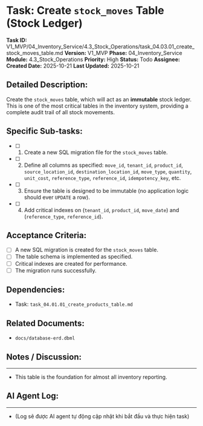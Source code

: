 # Task: Create `stock_moves` Table (Stock Ledger)

**Task ID:** V1_MVP/04_Inventory_Service/4.3_Stock_Operations/task_04.03.01_create_stock_moves_table.md
**Version:** V1_MVP
**Phase:** 04_Inventory_Service
**Module:** 4.3_Stock_Operations
**Priority:** High
**Status:** Todo
**Assignee:** 
**Created Date:** 2025-10-21
**Last Updated:** 2025-10-21

## Detailed Description:
Create the `stock_moves` table, which will act as an **immutable** stock ledger. This is one of the most critical tables in the inventory system, providing a complete audit trail of all stock movements.

## Specific Sub-tasks:
- [ ] 1. Create a new SQL migration file for the `stock_moves` table.
- [ ] 2. Define all columns as specified: `move_id`, `tenant_id`, `product_id`, `source_location_id`, `destination_location_id`, `move_type`, `quantity`, `unit_cost`, `reference_type`, `reference_id`, `idempotency_key`, etc.
- [ ] 3. Ensure the table is designed to be immutable (no application logic should ever `UPDATE` a row).
- [ ] 4. Add critical indexes on (`tenant_id`, `product_id`, `move_date`) and (`reference_type`, `reference_id`).

## Acceptance Criteria:
- [ ] A new SQL migration is created for the `stock_moves` table.
- [ ] The table schema is implemented as specified.
- [ ] Critical indexes are created for performance.
- [ ] The migration runs successfully.

## Dependencies:
*   Task: `task_04.01.01_create_products_table.md`

## Related Documents:
*   `docs/database-erd.dbml`

## Notes / Discussion:
---
*   This table is the foundation for almost all inventory reporting.

## AI Agent Log:
---
*   (Log sẽ được AI agent tự động cập nhật khi bắt đầu và thực hiện task)